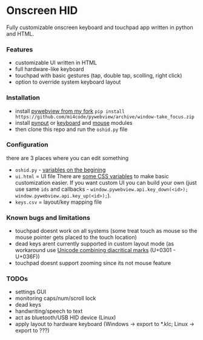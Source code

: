 # Onscreen HID
Fully customizable onscreen keyboard and touchpad app written in python and HTML.


### Features
 * customizable UI written in HTML
 * full hardware-like keyboard
 * touchpad with basic gestures (tap, double tap, scolling, right click)
 * option to override system keyboard layout
 
### Installation
 * install [pywebview from my fork](https://github.com/mi4code/pywebview) `pip install https://github.com/mi4code/pywebview/archive/window-take_focus.zip`
 * install [pynput](https://github.com/moses-palmer/pynput) or [keyboard](https://github.com/boppreh/keyboard) and [mouse](https://github.com/boppreh/mouse) modules
 * then clone this repo and run the `oshid.py` file
 
### Configuration
 there are 3 places where you can edit something
 * `oshid.py` - [variables on the begining](https://github.com/mi4code/onscreen-hid/oshid.py#37)
 * `ui.html` = UI file 
    There are [some CSS variables](https://github.com/mi4code/onscreen-hid/ui.html#5) to make basic customization easier.
    If you want custom UI you can build your own (just use same `ids` and callbacks - `window.pywebview.api.key_down(<id>);` `window.pywebview.api.key_up(<id>);`).
 * `keys.csv` = layout/key mapping file
   

### Known bugs and limitations
 * touchpad doesnt work on all systems (some treat touch as mouse so the mouse pointer gets placed to the touch location)
 * dead keys arent currently supported in custom layout mode (as workaround use [Unicode combining diacritical marks](https://www.unicodemap.org/range/7/Combining_Diacritical_Marks/) (U+0301 - U+036F)) 
 * touchpad doesnt support zooming since its not mouse feature


### TODOs
 * settings GUI
 * monitoring caps/num/scroll lock
 * dead keys
 * handwriting/speech to text
 * act as bluetooth/USB HID device (Linux)
 * apply layout to hardware keyboard (Windows -> export to *.klc; Linux -> export to ???)
